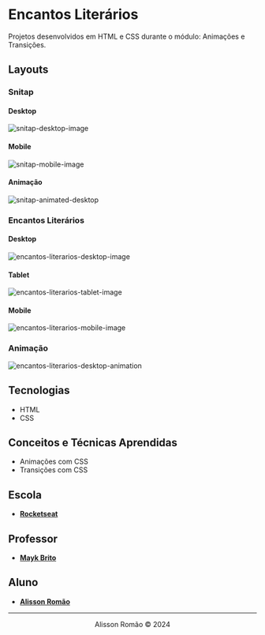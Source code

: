 # Encantos Literários
Projetos desenvolvidos em HTML e CSS durante o módulo: Animações e Transições.

## Layouts
### Snitap
#### Desktop
![snitap-desktop-image](./snitap/screenshots/snitap-desktop.png)
#### Mobile
![snitap-mobile-image](./snitap/screenshots/snitap-mobile.png)
#### Animação
![snitap-animated-desktop](./snitap/screenshots/snitap-animated.gif)

### Encantos Literários
#### Desktop
![encantos-literarios-desktop-image](./encantos-literarios/screenshots/encantos-literarios-desktop.png)
#### Tablet
![encantos-literarios-tablet-image](./encantos-literarios/screenshots/encantos-literarios-tablet.png)
#### Mobile
![encantos-literarios-mobile-image](./encantos-literarios/screenshots/encantos-literarios-mobile.png)
### Animação
![encantos-literarios-desktop-animation](./encantos-literarios/screenshots/encantos-literarios-animation.gif)

## Tecnologias
- HTML
- CSS

## Conceitos e Técnicas Aprendidas
- Animações com CSS
- Transições com CSS

 ## Escola
 - [**Rocketseat**](https://github.com/rocketseat)

## Professor
- [**Mayk Brito**](https://github.com/maykbrito)

## Aluno
- [**Alisson Romão**](https://github.com/alissonromaosantos)

---

<div align="center">
  Alisson Romão &copy; 2024
</div>